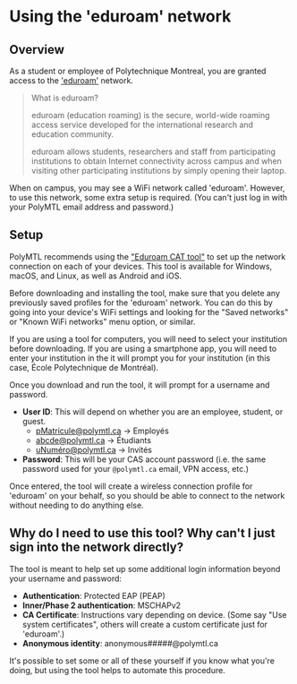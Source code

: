 # Using the 'eduroam' network

## Overview

As a student or employee of Polytechnique Montreal, you are granted access to the ['eduroam'](https://eduroam.org/what-is-eduroam/) network. 

> What is eduroam?
> 
> eduroam (education roaming) is the secure, world-wide roaming access service developed for the international research and education community.
> 
> eduroam allows students, researchers and staff from participating institutions to obtain Internet connectivity across campus and when visiting other participating institutions by simply opening their laptop.

When on campus, you may see a WiFi network called 'eduroam'. However, to use this network, some extra setup is required. (You can't just log in with your PolyMTL email address and password.)

## Setup

PolyMTL recommends using the ["Eduroam CAT tool"](https://cat.eduroam.org/) to set up the network connection on each of your devices. This tool is available for Windows, macOS, and Linux, as well as Android and iOS.

Before downloading and installing the tool, make sure that you delete any previously saved profiles for the 'eduroam' network. You can do this by going into your device's WiFi settings and looking for the "Saved networks" or "Known WiFi networks" menu option, or similar.

If you are using a tool for computers, you will need to select your institution before downloading. If you are using a smartphone app, you will need to enter your institution in the  it will prompt you for your institution (in this case, École Polytechnique de Montréal).

Once you download and run the tool, it will prompt for a username and password.

* **User ID**: This will depend on whether you are an employee, student, or guest.
  * pMatricule@polymtl.ca -> Employés
  * abcde@polymtl.ca -> Étudiants
  * uNuméro@polymtl.ca -> Invités
* **Password**: This will be your CAS account password (i.e. the same password used for your `@polymtl.ca` email, VPN access, etc.)

Once entered, the tool will create a wireless connection profile for 'eduroam' on your behalf, so you should be able to connect to the network without needing to do anything else. 

## Why do I need to use this tool? Why can't I just sign into the network directly?

The tool is meant to help set up some additional login information beyond your username and password:

* **Authentication**: Protected EAP (PEAP)
* **Inner/Phase 2 authentication**: MSCHAPv2
* **CA Certificate**: Instructions vary depending on device. (Some say "Use system certificates", others will create a custom certificate just for 'eduroam'.)
* **Anonymous identity**: anonymous#####@polymtl.ca

It's possible to set some or all of these yourself if you know what you're doing, but using the tool helps to automate this procedure.
